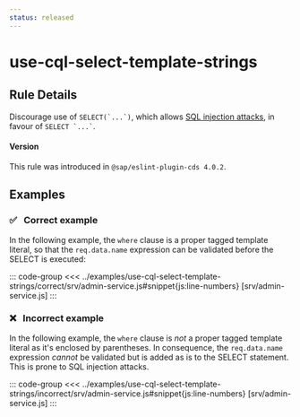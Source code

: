 ```yaml
---
status: released
---
```


<script setup>
  import PlaygroundBadge from '../components/PlaygroundBadge.vue'
</script>

# use-cql-select-template-strings

## Rule Details

Discourage use of <code>SELECT(\`...\`)</code>, which allows [SQL injection attacks](../../../node.js/cds-ql#avoiding-sql-injection), in favour of <code>SELECT \`...\`</code>.

#### Version
This rule was introduced in `@sap/eslint-plugin-cds 4.0.2`.

## Examples

### ✅ &nbsp; Correct example

In the following example, the `where` clause is a proper tagged template literal, so that the `req.data.name` expression can be validated before the SELECT is executed:

::: code-group
<<< ../examples/use-cql-select-template-strings/correct/srv/admin-service.js#snippet{js:line-numbers} [srv/admin-service.js]
:::
<PlaygroundBadge
  name="use-cql-select-template-strings"
  kind="correct"
  :files="['srv/admin-service.js']"
/>

### ❌ &nbsp; Incorrect example

In the following example, the `where` clause is *not* a proper tagged template literal as it's enclosed by parentheses.
In consequence,  the `req.data.name` expression *cannot* be validated but is added as is to the SELECT statement.
This is prone to SQL injection attacks.

::: code-group
<<< ../examples/use-cql-select-template-strings/incorrect/srv/admin-service.js#snippet{js:line-numbers} [srv/admin-service.js]
:::
<PlaygroundBadge
  name="use-cql-select-template-strings"
  kind="incorrect"
  :files="['srv/admin-service.js']"
/>
